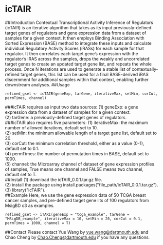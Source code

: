 # icTAIR
##Introduction
Contextual Transcriptional Activity Inference of Regulators (icTAIR) is an iterative algorithm that takes as its input previously-defined target genes of regulators and gene expression data from a dataset of samples for a given context. It then employs Binding Association with Sorted Expression (BASE) method to integrate these inputs and calculate individual Regulatory Activity Scores (iRASs) for each sample for that regulator. It then correlates each target gene’s expression with the regulator’s iRAS across the samples, drops the weakly and uncorrelated target genes to create an updated target gene list, and repeats the whole process. Once N iterations are used to generate a stable list of contextually-refined target genes, this list can be used for a final BASE-derived iRAS discernment for additional samples within that context, enabling further downstream analyses.
##Usage
```{r}
refined_gset <- icTAIR(geneExp, tarGene, iterativeMax, setMin, corCut, permTimes, channel)
```
###icTAIR requires as input two data sources:
(1) geneExp: a gene expression data from a dataset of samples for a given context.<br/>
(2) tarGene: a previously-defined target genes of regulators.<br/>
###icTAIR also requires five parameters:
(1) iterativeMax: the maximum number of allowed iterations, default set to 10.<br/>
(2) setMin: the minimum allowable length of a target gene list, default set to 20.<br/>
(3) corCut: the minimum correlation threshold, either as a value (0-1), default set to 0.1.<br/>
(4) permTimes: the number of permutation times in BASE, default set to 1000.<br/>
(5) channel: the Microarray channel of dataset of gene expression profiles of samples, True means one channel and FALSE means two channel, default set to T.<br/>
##Install
(1) download the icTAIR_0.0.1.tar.gz file.<br/>
(2) install the package using install.packages("file_path/icTAIR_0.0.1.tar.gz").<br/>
(3) library("icTAIR").<br/>
##Example
Here, we use the gene expression data of 50 TCGA breast cancer samples, and pre-defined target gene lits of 100 regulators from MsigBD c3 as examples.<br/>
```{r}
refined_gset <- iTARI(geneExp = "tcga_example", tarGene = "MSigDB_example", iterativeMax = 10, setMin = 20, corCut = 0.1, permTimes = 1000, channel = T)
```
##Contact
Please contact Yue Wang by yue.wang@dartmouth.edu and Chao Cheng by Chao.Cheng@dartmouth.edu if you have any questions.
